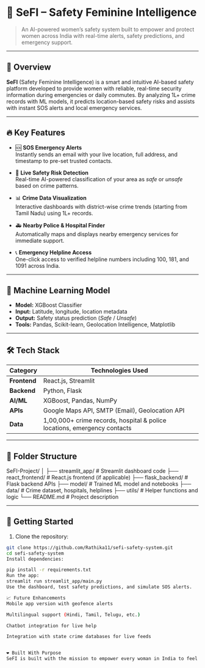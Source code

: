 # 🚨 SeFI – Safety Feminine Intelligence

> An AI-powered women’s safety system built to empower and protect women across India with real-time alerts, safety predictions, and emergency support.

---

## 🌟 Overview

**SeFI** (Safety Feminine Intelligence) is a smart and intuitive AI-based safety platform developed to provide women with reliable, real-time security information during emergencies or daily commutes. By analyzing 1L+ crime records with ML models, it predicts location-based safety risks and assists with instant SOS alerts and local emergency services.

---

## 🔥 Key Features

- 🆘 **SOS Emergency Alerts**  
  Instantly sends an email with your live location, full address, and timestamp to pre-set trusted contacts.

- 📍 **Live Safety Risk Detection**  
  Real-time AI-powered classification of your area as *safe* or *unsafe* based on crime patterns.

- 📊 **Crime Data Visualization**  
  Interactive dashboards with district-wise crime trends (starting from Tamil Nadu) using 1L+ records.

- 🚑 **Nearby Police & Hospital Finder**  
  Automatically maps and displays nearby emergency services for immediate support.

- 📞 **Emergency Helpline Access**  
  One-click access to verified helpline numbers including 100, 181, and 1091 across India.

---

## 🧠 Machine Learning Model

- **Model:** XGBoost Classifier  
- **Input:** Latitude, longitude, location metadata  
- **Output:** Safety status prediction (*Safe* / *Unsafe*)  
- **Tools:** Pandas, Scikit-learn, Geolocation Intelligence, Matplotlib

---

## 🛠 Tech Stack

| Category       | Technologies Used                             |
|----------------|------------------------------------------------|
| **Frontend**   | React.js, Streamlit                           |
| **Backend**    | Python, Flask                                 |
| **AI/ML**      | XGBoost, Pandas, NumPy                        |
| **APIs**       | Google Maps API, SMTP (Email), Geolocation API |
| **Data**       | 1,00,000+ crime records, hospital & police locations, emergency contacts |

---

## 📂 Folder Structure

SeFI-Project/
│
├── streamlit_app/ # Streamlit dashboard code
├── react_frontend/ # React.js frontend (if applicable)
├── flask_backend/ # Flask backend APIs
├── model/ # Trained ML model and notebooks
├── data/ # Crime dataset, hospitals, helplines
├── utils/ # Helper functions and logic
└── README.md # Project description


---

## 🚀 Getting Started

1. Clone the repository:
```bash
git clone https://github.com/Rathika11/sefi-safety-system.git
cd sefi-safety-system
Install dependencies:

pip install -r requirements.txt
Run the app:
streamlit run streamlit_app/main.py
Use the dashboard, test safety predictions, and simulate SOS alerts.

📈 Future Enhancements
Mobile app version with geofence alerts

Multilingual support (Hindi, Tamil, Telugu, etc.)

Chatbot integration for live help

Integration with state crime databases for live feeds


❤️ Built With Purpose
SeFI is built with the mission to empower every woman in India to feel safe, informed, and protected—through the power of AI, open data, and real-time intelligence.

